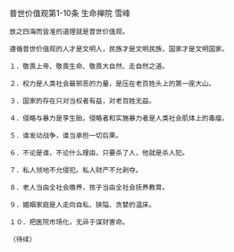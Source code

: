 普世价值观第1-10条
生命禅院 雪峰

    放之四海而皆准的道理就是普世价值观。

    遵循普世价值观的人才是文明人，民族才是文明民族，国家才是文明国家。

    １．敬畏上帝、敬畏生命、敬畏大自然、走自然之道。

    ２．权力是人类社会最邪恶的力量，是压在老百姓头上的第一座大山。

    ３．国家的存在只对当权者有益，对老百姓无益。

    ４．侵略与暴力是孪生胎，侵略者和实施暴力者是人类社会肌体上的毒瘤。

    ５．谁发动战争，谁当承担一切后果。

    ６．不论是谁，不论什么理由，只要杀了人，他就是杀人犯。

    ７．私人领地不允侵犯。私人财产不允剥夺。

    ８．老人当由全社会赡养，孩子当由全社会抚养教育。

    ９．婚姻家庭是人走向自私、狭隘、贪婪的温床。

    １０．把医院市场化，无异于谋财害命。

    （待续）



